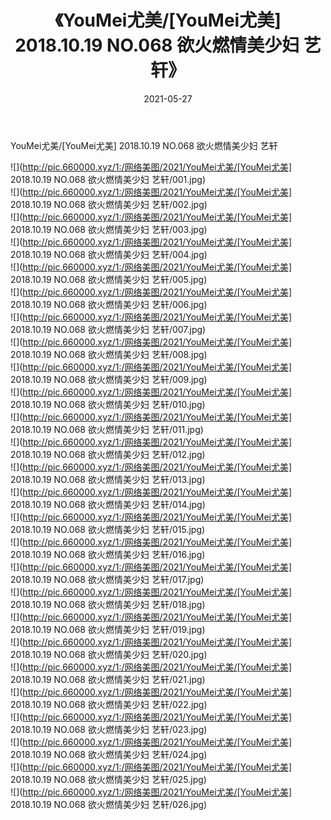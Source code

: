 ﻿---
layout: post
title:  《YouMei尤美/[YouMei尤美] 2018.10.19 NO.068 欲火燃情美少妇 艺轩》
date:   2021-05-27
img: http://pic.660000.xyz/1:/网络美图/2021/YouMei尤美/[YouMei尤美] 2018.10.19 NO.068 欲火燃情美少妇 艺轩/000.jpg
categories: [美女, 清纯, 唯美]
---

YouMei尤美/[YouMei尤美] 2018.10.19 NO.068 欲火燃情美少妇 艺轩

 ![](http://pic.660000.xyz/1:/网络美图/2021/YouMei尤美/[YouMei尤美] 2018.10.19 NO.068 欲火燃情美少妇 艺轩/001.jpg) <br>![](http://pic.660000.xyz/1:/网络美图/2021/YouMei尤美/[YouMei尤美] 2018.10.19 NO.068 欲火燃情美少妇 艺轩/002.jpg) <br>![](http://pic.660000.xyz/1:/网络美图/2021/YouMei尤美/[YouMei尤美] 2018.10.19 NO.068 欲火燃情美少妇 艺轩/003.jpg) <br>![](http://pic.660000.xyz/1:/网络美图/2021/YouMei尤美/[YouMei尤美] 2018.10.19 NO.068 欲火燃情美少妇 艺轩/004.jpg) <br>![](http://pic.660000.xyz/1:/网络美图/2021/YouMei尤美/[YouMei尤美] 2018.10.19 NO.068 欲火燃情美少妇 艺轩/005.jpg) <br>![](http://pic.660000.xyz/1:/网络美图/2021/YouMei尤美/[YouMei尤美] 2018.10.19 NO.068 欲火燃情美少妇 艺轩/006.jpg) <br>![](http://pic.660000.xyz/1:/网络美图/2021/YouMei尤美/[YouMei尤美] 2018.10.19 NO.068 欲火燃情美少妇 艺轩/007.jpg) <br>![](http://pic.660000.xyz/1:/网络美图/2021/YouMei尤美/[YouMei尤美] 2018.10.19 NO.068 欲火燃情美少妇 艺轩/008.jpg) <br>![](http://pic.660000.xyz/1:/网络美图/2021/YouMei尤美/[YouMei尤美] 2018.10.19 NO.068 欲火燃情美少妇 艺轩/009.jpg) <br>![](http://pic.660000.xyz/1:/网络美图/2021/YouMei尤美/[YouMei尤美] 2018.10.19 NO.068 欲火燃情美少妇 艺轩/010.jpg) <br>![](http://pic.660000.xyz/1:/网络美图/2021/YouMei尤美/[YouMei尤美] 2018.10.19 NO.068 欲火燃情美少妇 艺轩/011.jpg) <br>![](http://pic.660000.xyz/1:/网络美图/2021/YouMei尤美/[YouMei尤美] 2018.10.19 NO.068 欲火燃情美少妇 艺轩/012.jpg) <br>![](http://pic.660000.xyz/1:/网络美图/2021/YouMei尤美/[YouMei尤美] 2018.10.19 NO.068 欲火燃情美少妇 艺轩/013.jpg) <br>![](http://pic.660000.xyz/1:/网络美图/2021/YouMei尤美/[YouMei尤美] 2018.10.19 NO.068 欲火燃情美少妇 艺轩/014.jpg) <br>![](http://pic.660000.xyz/1:/网络美图/2021/YouMei尤美/[YouMei尤美] 2018.10.19 NO.068 欲火燃情美少妇 艺轩/015.jpg) <br>![](http://pic.660000.xyz/1:/网络美图/2021/YouMei尤美/[YouMei尤美] 2018.10.19 NO.068 欲火燃情美少妇 艺轩/016.jpg) <br>![](http://pic.660000.xyz/1:/网络美图/2021/YouMei尤美/[YouMei尤美] 2018.10.19 NO.068 欲火燃情美少妇 艺轩/017.jpg) <br>![](http://pic.660000.xyz/1:/网络美图/2021/YouMei尤美/[YouMei尤美] 2018.10.19 NO.068 欲火燃情美少妇 艺轩/018.jpg) <br>![](http://pic.660000.xyz/1:/网络美图/2021/YouMei尤美/[YouMei尤美] 2018.10.19 NO.068 欲火燃情美少妇 艺轩/019.jpg) <br>![](http://pic.660000.xyz/1:/网络美图/2021/YouMei尤美/[YouMei尤美] 2018.10.19 NO.068 欲火燃情美少妇 艺轩/020.jpg) <br>![](http://pic.660000.xyz/1:/网络美图/2021/YouMei尤美/[YouMei尤美] 2018.10.19 NO.068 欲火燃情美少妇 艺轩/021.jpg) <br>![](http://pic.660000.xyz/1:/网络美图/2021/YouMei尤美/[YouMei尤美] 2018.10.19 NO.068 欲火燃情美少妇 艺轩/022.jpg) <br>![](http://pic.660000.xyz/1:/网络美图/2021/YouMei尤美/[YouMei尤美] 2018.10.19 NO.068 欲火燃情美少妇 艺轩/023.jpg) <br>![](http://pic.660000.xyz/1:/网络美图/2021/YouMei尤美/[YouMei尤美] 2018.10.19 NO.068 欲火燃情美少妇 艺轩/024.jpg) <br>![](http://pic.660000.xyz/1:/网络美图/2021/YouMei尤美/[YouMei尤美] 2018.10.19 NO.068 欲火燃情美少妇 艺轩/025.jpg) <br>![](http://pic.660000.xyz/1:/网络美图/2021/YouMei尤美/[YouMei尤美] 2018.10.19 NO.068 欲火燃情美少妇 艺轩/026.jpg) <br>